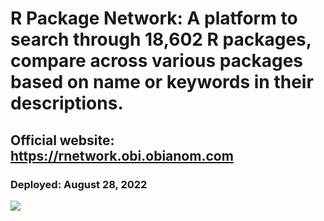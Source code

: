 # R Package Network: A platform to search through 18,602 R packages, compare across various packages based on name or keywords in their descriptions.
## Official website: https://rnetwork.obi.obianom.com
### Deployed: August 28, 2022

![](https://rnetwork.obi.obianom.com/assets/rnetwork.png)
